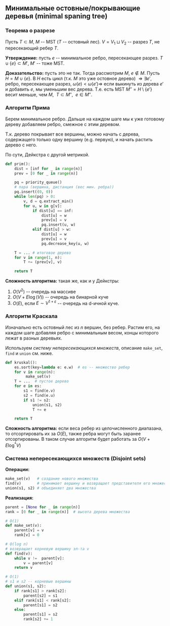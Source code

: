 ## Минимальные остовные/покрывающие деревья (minimal spaning tree)

### Теорема о разрезе

Пусть $T \subset M$, $M$ -- MST ($T$ -- остовный лес). $V = V_1 \sqcup V_2$ -- разрез $T$, не пересекающий ребер $T$.

**Утверждение:** пусть $e$ -- минимальное ребро, пересекающее разрез. $T\cup \{e\} \subset M'$, $M'$ -- тоже MST.

**Доказательство:** пусть это не так. Тогда рассмотрим $M$, $e\notin M$. Пусть $H = M\cup \{e\}$. В $H$ есть цикл (т.к. $M$ это уже остовное дерево) $\Rightarrow \exists e'$, ребро, пересекающее разрез, $\omega(e) < \omega(e') \Rightarrow$ если выкинуть из дерева $e'$ и добавить $e$, мы уменьшим вес дерева. Т.е. есть MST $M'' = H \setminus \{e'\}$ весит меньше, чем $M, \ \ T\subset M'', \ \ e\in M''$.

### Алгоритм Прима

Берем минимальное ребро. Дальше на каждом шаге мы к уже готовому дереву добавляем ребро, смежное с этим деревом.

Т.к. дерево покрывает все вершины, можно начать с дерева, содержащего только одну вершину (e.g. первую), и начать растить дерево с него.

По сути, Дейкстра с другой метрикой.

```python
def prim():
    dist = [inf for _ in range(n)]
    prev = [0 for _ in range(n)]

    pq = priority_queue()
    # пара (вершина, дистанция (вес мин. ребра))
    pq.insert((0, 0))
    while len(pq) > 0:
        v, d = q.extract_min()
        for u, w in g[v]:
            if dist[u] == inf:
                dist[u] = w
                prev[u] = v
                pq.insert(u, w)
            elif dist[u] > w:
                dist[u] = w
                prev[u] = v
                pq.decrease_key(u, w)

    T = ... # итоговое дерево
    for v in range(1, n):
        T += (prev[v], v)

    return T
```

**Сложность алгоритма:** такая же, как и у Дейкстры:
1. $O(V^2)$ -- очередь на массиве
2. $O(V+E\log(V))$ -- очередь на бинарной куче
3. $O(E)$, если $E\sim V^{1+\varepsilon}$ -- очередь на d-ичной куче.

### Алгоритм Краскала

Изначально есть остовный лес из $n$ вершин, без ребер. Растим его, на каждом шаге добавляя ребро с минимальным весом, концы которого лежат в разных деревьях.

Используем *систему непересекающихся множеств*, описание `make_set`, `find` и `union` см. ниже.

```python
def kruskal():
    es.sort(key=lambda e: e.w)  # es -- множество ребер
    for v in range(n):
         make_set(v)
    T = ...  # пустое дерево
    for e in es:
        s1 = find(e.v)
        s2 = find(e.u)
        if s1 != s2:
            union(s1, s2)
            T += e

    return T
```

**Сложность алгоритма:** если веса ребер из целочисленного диапазана, то отсортировать их за $O(E)$, также ребра могут быть заранее отсортированы. В таком случае алгоритм будет работать за $O(V + E\log^* V)$

### Система непересекающихся множеств (Disjoint sets)

**Операции:**
```python
make_set(v)   # создание нового множества
find(v)       # принимает вершину и возвращает представителя его множества
union(s1, s2) # объединяет два множества
```

**Реализация:**
```python
parent = [None for _ in range(n)]
rank = [0 for _ in range(n)]  # высота дерева множества

# O(1)
def make_set(v):
    parent[v] = v
    rank[v] = 0

# O(log n)
# возвращает корневую вершину эл-та v
def find(v):
    while v !=  parent[v]:
        v = parent[v]
    return v

# O(1)
# s1 и s2 -- корневые вершины
def union(s1, s2):
    if rank[s1] > rank[s2]:
        parent[s2] = s1
    elif rank[s1] < rank[s2]:
        parent[s1] = s2
    else:
        parent[s1] = s2
        rank[s2] += 1
```
